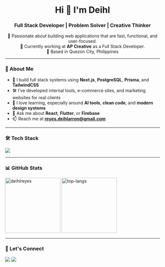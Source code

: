 <h1 align="center">Hi 👋 I'm Deihl</h1>
<h3 align="center">Full Stack Developer | Problem Solver | Creative Thinker</h3>

<p align="center">
  🚀 Passionate about building web applications that are fast, functional, and user-focused. <br>
  🎯 Currently working at <strong>AP Creative</strong> as a Full Stack Developer. <br>
  📍 Based in Quezon City, Philippines
</p>

---

### 💼 About Me

- 🔧 I build full stack systems using **Next.js**, **PostgreSQL**, **Prisma**, and **TailwindCSS**
- 🛠 I’ve developed internal tools, e-commerce sites, and marketing websites for real clients
- 🧠 I love learning, especially around **AI tools**, **clean code**, and **modern design systems**
- 💬 Ask me about **React**, **Flutter**, or **Firebase**
- 📫 Reach me at **reyes.deihlarron@gmail.com**

---

### 🛠 Tech Stack

<p align="left">
  <img src="https://skillicons.dev/icons?i=nextjs,react,nodejs,typescript,javascript,tailwind,postgres,prisma,flutter,firebase,git,python" />
</p>

---

### 📊 GitHub Stats

<p align="left">
  <img src="https://github-readme-stats.vercel.app/api?username=deihlreyes&show_icons=true&theme=default" alt="deihlreyes" height="180px" />
  <img src="https://github-readme-stats.vercel.app/api/top-langs/?username=deihlreyes&layout=compact" alt="top-langs" height="180px"/>
</p>

---

### 🤝 Let's Connect

<p align="left">
  <a href="mailto:reyes.deihlarron@gmail.com"><img src="https://img.shields.io/badge/Email-grey?style=for-the-badge&logo=gmail" /></a>
  <a href="https://www.linkedin.com/in/deihlreyes"><img src="https://img.shields.io/badge/LinkedIn-blue?style=for-the-badge&logo=linkedin" /></a>
</p>
